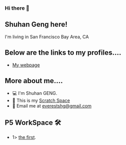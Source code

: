 ### Hi there 👋

<!--
**ShuhanGeng/shuhangeng** is a ✨ _special_ ✨ repository because its `README.md` (this file) appears on your GitHub profile.

Here are some ideas to get you started:

- 🔭 I’m currently working on ...
- 🌱 I’m currently learning ...
- 👯 I’m looking to collaborate on ...
- 🤔 I’m looking for help with ...
- 💬 Ask me about ...
- 📫 How to reach me: ...
- 😄 Pronouns: ...
- ⚡ Fun fact: ...
-->
 
## Shuhan Geng here!

I'm living in San Francisco Bay Area, CA

## Below are the links to my profiles....


- [My webpage](https://shuhangeng.github.io/shuhangeng/)


## More about me....
 
- 💻    I'm Shuhan GENG.
- 🌱    This is my <a href="https://scratch.mit.edu/users/shaepa/">Scratch Space</a> 
- 📧    Email me at <a href="everestshg@gmail.com" target="_blank">everestshg@gmail.com</a>
 
## P5 WorkSpace  🛠
 - 1>    [the first](https://editor.p5js.org/shuhangeng/full/Hr0RT3hfM).


